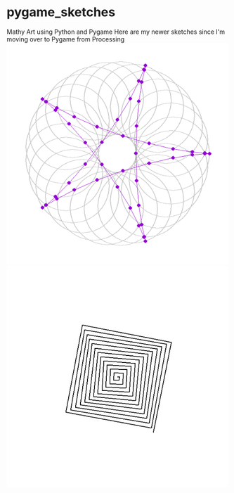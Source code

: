 # pygame_sketches
Mathy Art using Python and Pygame
Here are my newer sketches since I'm moving over to Pygame 
from Processing</br>
<img src='circle_star.gif'>
</br>
<img src='Rotating_Lines.gif'>
